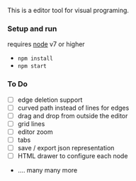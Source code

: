 This is a editor tool for visual programing.

### Setup and run
requires [node](https://nodejs.org/en/) v7 or higher
 - ```npm install```
 - ```npm start```

### To Do
- [ ] edge deletion support
- [ ] curved path instead of lines for edges
- [ ] drag and drop from outside the editor
- [ ] grid lines
- [ ] editor zoom
- [ ] tabs
- [ ] save / export json representation
- [ ] HTML drawer to configure each node
- .... many many more
